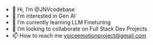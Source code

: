 - 👋 Hi, I’m @JNVcodebase
- 👀 I’m interested in Gen AI
- 🌱 I’m currently learning LLM Finetuning
- 💞️ I’m looking to collaborate on Full Stack Dev Projects
- 📫 How to reach me voiceemotionproject@gmail.com


<!---
JNVcodebase/JNVcodebase is a ✨ special ✨ repository because its `README.md` (this file) appears on your GitHub profile.
You can click the Preview link to take a look at your changes.
--->
